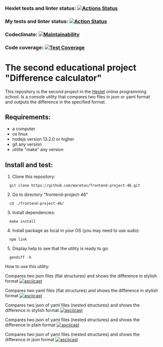 ### Hexlet tests and linter status: [![Actions Status](https://github.com/maretov/frontend-project-46/workflows/hexlet-check/badge.svg)](https://github.com/maretov/frontend-project-46/actions)

### My tests and linter status: [![Action Status](https://github.com/maretov/frontend-project-46/workflows/lint-and-test/badge.svg)](https://github.com/maretov/frontend-project-46/actions)

### Codeclimate: [![Maintainability](https://api.codeclimate.com/v1/badges/00d357d199d0d1eabc39/maintainability)](https://codeclimate.com/github/maretov/frontend-project-46/maintainability)

### Code coverage: [![Test Coverage](https://api.codeclimate.com/v1/badges/00d357d199d0d1eabc39/test_coverage)](https://codeclimate.com/github/maretov/frontend-project-46/test_coverage)

# The second educational project "Difference calculator"

This repository is the second project in the [Hexlet](hexlet.io) online programming school. Is a console utility that compares two files in json or yaml format and outputs the difference in the specified format.

## Requirements:

- a computer
- os linux
- nodejs version 13.2.0 or higher
- git any version
- utilite "make" any version

## Install and test:

1. Clone this repository:
```
  git clone https://github.com/maretov/frontend-project-46.git
```

2. Go to directory "frontend-project-46"
```
  cd ./frontend-project-46/
```

3. Install dependencies:
```
  make install
```

4. Install package as local in your OS (you may need to use sudo):
```
  npm link
```

5. Display help to see that the utility is ready to go:
```
  gendiff -h
```

How to use this utility:

Сompares two json files (flat structures) and shows the difference in stylish format
[![asciicast](https://asciinema.org/a/604775.svg)](https://asciinema.org/a/604775)

Сompares two yaml files (flat structures) and shows the difference in stylish format
[![asciicast](https://asciinema.org/a/604773.svg)](https://asciinema.org/a/604773)

Сompares two json of yaml files (nested structures) and shows the difference in stylish format
[![asciicast](https://asciinema.org/a/605915.svg)](https://asciinema.org/a/605915)

Сompares two json of yaml files (nested structures) and shows the difference in plain format
[![asciicast](https://asciinema.org/a/607457.svg)](https://asciinema.org/a/607457)

Сompares two json of yaml files (nested structures) and shows the difference in json format
[![asciicast](https://asciinema.org/a/606823.svg)](https://asciinema.org/a/606823)
